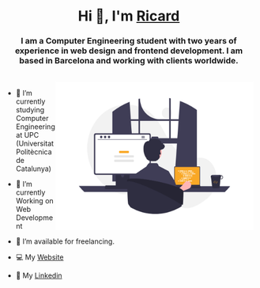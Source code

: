 <h1 align="center">Hi 👋, I'm <a href="https://www.linkedin.com/in/ricard-viñas-a01a29214/" target="blank">
Ricard</a></h1>
<h3 align="center">I am a Computer Engineering student with two years of experience in web design and frontend development. I am based in Barcelona and working with clients worldwide.</h3>

<br/>

<a target="_blank" align="center">
  <img align="right" top="500" height="300" width="400" alt="GIF" src="dev.png">
</a>

- 🔭 I’m currently studying Computer Engineering at UPC (Universitat Politècnica de Catalunya)</a>

- 🌱 I’m currently Working on Web Development

- 🤝 I’m available for freelancing.

- 💻 My <a href="https://vinasricard.github.io/VinasRicard/" target="blank">Website</a>

- 💼 My <a href="https://www.linkedin.com/in/ricard-viñas-a01a29214/" target="blank">Linkedin</a>

